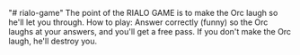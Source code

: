 "# rialo-game" 
The point of the RIALO GAME is to make the Orc laugh so he'll let you through.
How to play: Answer correctly (funny) so the Orc laughs at your answers, and you'll get a free pass.
If you don't make the Orc laugh, he'll destroy you.
